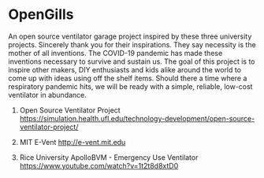 # OpenGills
An open source ventilator garage project inspired by these three university projects. Sincerely thank you for their inspirations. They say necessity is the mother of all inventions. The COVID-19 pandemic has made these inventions necessary to survive and sustain us. The goal of this project is to inspire other makers, DIY enthusiasts and kids alike around the world to come up with ideas using off the shelf items. Should there a time where a respiratory pandemic hits, we will be ready with a simple, reliable, low-cost ventilator in abundance.

1. Open Source Ventilator Project
https://simulation.health.ufl.edu/technology-development/open-source-ventilator-project/

2. MIT E-Vent
http://e-vent.mit.edu

3. Rice University ApolloBVM - Emergency Use Ventilator
https://www.youtube.com/watch?v=1t2t8d8xtD0

